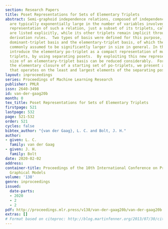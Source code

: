 ```yaml
---
section: Research Papers
title: Poset Representations for Sets of Elementary Triplets
abstract: Semi-graphoid independence relations, composed of independence triplets,
  are typically exponentially large in the number of variables involved. For compact
  representation of such a relation, just a subset of its triplets, called a basis,
  are listed explicitly, while its other triplets remain implicit through a set of
  derivation rules.  Two types of basis were defined for this purpose, which are the
  dominant-triplet basis and the elementary-triplet basis, of which the latter is
  commonly assumed to be significantly larger in size in general. In this paper we
  introduce the elementary po-triplet as a compact representation of multiple elementary
  triplets, by using separating posets.  By exploiting this new representation, the
  size of an elementary-triplet basis can be reduced considerably.  For computing
  the elementary closure of a starting set of po-triplets, we present an elegant algorithm
  that operates on the least and largest elements of the separating posets involved.
layout: inproceedings
series: Proceedings of Machine Learning Research
publisher: PMLR
issn: 2640-3498
id: van-der-gaag20b
month: 0
tex_title: Poset Representations for Sets of Elementary Triplets
firstpage: 521
lastpage: 532
page: 521-532
order: 521
cycles: false
bibtex_author: "{van der Gaag}, L. C. and Bolt, J. H."
author:
- given: L. C.
  family: van der Gaag
- given: J. H.
  family: Bolt
date: 2020-02-02
address: 
container-title: Proceedings of the 10th International Conference on Probabilistic
  Graphical Models
volume: '138'
genre: inproceedings
issued:
  date-parts:
  - 2020
  - 2
  - 2
pdf: http://proceedings.mlr.press/v138/van-der-gaag20b/van-der-gaag20b.pdf
extras: []
# Format based on citeproc: http://blog.martinfenner.org/2013/07/30/citeproc-yaml-for-bibliographies/
---
```

